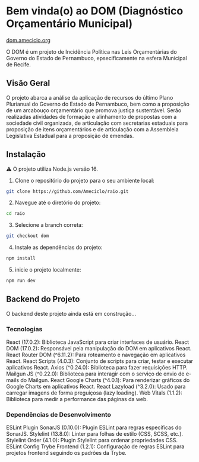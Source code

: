 # Bem vinda(o) ao DOM (Diagnóstico Orçamentário Municipal)
[dom.ameciclo.org](https://dom.ameciclo.org/)

O DOM é um projeto de Incidência Política nas Leis Orçamentárias do Governo do Estado de Pernambuco, epsecificamente na esfera Municipal de Recife.

## Visão Geral

O projeto abarca a análise da aplicação de recursos do último Plano Plurianual do Governo do Estado de Pernambuco, bem como a proposição de um arcabouço orçamentário que promova justiça sustentável. Serão realizadas atividades de formação e alinhamento de propostas com a sociedade civil organizada, de articulação com secretarias estaduais para proposição de itens orçamentários e de articulação com a Assembleia Legislativa Estadual para a proposição de emendas.

## Instalação
⚠️ O projeto utiliza Node.js versão 16.

1. Clone o repositório do projeto para o seu ambiente local:

```bash
git clone https://github.com/Ameciclo/raio.git
```

2. Navegue até o diretório do projeto:

```bash
cd raio
```

3. Selecione a branch correta:

```bash
git checkout dom
```

4. Instale as dependências do projeto:

```bash
npm install
```

5. inicie o projeto localmente:

```bash
npm run dev
```

## Backend do Projeto
O backend deste projeto ainda está em construção...

### Tecnologias
React (17.0.2): Biblioteca JavaScript para criar interfaces de usuário.
React DOM (17.0.2): Responsável pela manipulação do DOM em aplicativos React.
React Router DOM (^6.11.2): Para roteamento e navegação em aplicativos React.
React Scripts (4.0.3): Conjunto de scripts para criar, testar e executar aplicativos React.
Axios (^0.24.0): Biblioteca para fazer requisições HTTP.
Mailgun JS (^0.22.0): Biblioteca para interagir com o serviço de envio de e-mails do Mailgun.
React Google Charts (^4.0.1): Para renderizar gráficos do Google Charts em aplicativos React.
React Lazyload (^3.2.0): Usado para carregar imagens de forma preguiçosa (lazy loading).
Web Vitals (1.1.2): Biblioteca para medir a performance das páginas da web.
### Dependências de Desenvolvimento
ESLint Plugin SonarJS (0.10.0): Plugin ESLint para regras específicas do SonarJS.
Stylelint (13.8.0): Linter para folhas de estilo (CSS, SCSS, etc.).
Stylelint Order (4.1.0): Plugin Stylelint para ordenar propriedades CSS.
ESLint Config Trybe Frontend (1.2.1): Configuração de regras ESLint para projetos frontend seguindo os padrões da Trybe.
